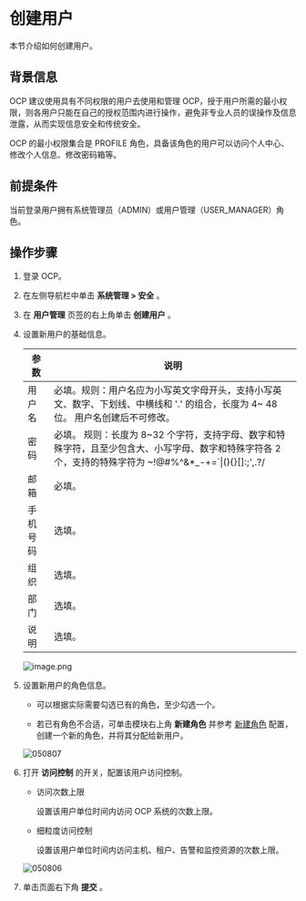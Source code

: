 # 创建用户

本节介绍如何创建用户。

## 背景信息

OCP 建议使用具有不同权限的用户去使用和管理 OCP，授于用户所需的最小权限，则各用户只能在自己的授权范围内进行操作，避免非专业人员的误操作及信息泄露，从而实现信息安全和传统安全。

OCP 的最小权限集合是 PROFILE 角色，具备该角色的用户可以访问个人中心、修改个人信息、修改密码箱等。

## 前提条件

当前登录用户拥有系统管理员（ADMIN）或用户管理（USER_MANAGER）角色。

## 操作步骤

1. 登录 OCP。

2. 在左侧导航栏中单击 **系统管理 \> 安全** 。

3. 在 **用户管理** 页签的右上角单击 **创建用户** 。

4. 设置新用户的基础信息。

   |  参数  |  说明  |
   |------|-------|
   | 用户名  | 必填。规则：用户名应为小写英文字母开头，支持小写英文、数字、下划线、中横线和 '.' 的组合，长度为 4\~ 48 位。 用户名创建后不可修改。              |
   | 密码   | 必填。 规则：长度为 8\~32 个字符，支持字母、数字和特殊字符，且至少包含大、小写字母、数字和特殊字符各 2 个，支持的特殊字符为 \~!@#%\^\&\*_-+=\`\|(){}\[\]:;',.?/ |
   | 邮箱   | 必填。   |
   | 手机号码 | 选填。    |
   | 组织   | 选填。    |
   | 部门   | 选填。   |
   | 说明   | 选填。     |

   ![image.png](https://help-static-aliyun-doc.aliyuncs.com/assets/img/zh-CN/3182988061/p200110.png "image.png")

5. 设置新用户的角色信息。

   * 可以根据实际需要勾选已有的角色，至少勾选一个。

   * 若已有角色不合适，可单击模块右上角 **新建角色** 并参考 [新建角色](../1000.system-management-features/200.create-a-role.md) 配置，创建一个新的角色，并将其分配给新用户。

   ![050807](https://help-static-aliyun-doc.aliyuncs.com/assets/img/zh-CN/9121360261/p271756.png)

6. 打开 **访问控制** 的开关，配置该用户访问控制。

   * 访问次数上限

     设置该用户单位时间内访问 OCP 系统的次数上限。

   * 细粒度访问控制

     设置该用户单位时间内访问主机、租户、告警和监控资源的次数上限。

   ![050806](https://help-static-aliyun-doc.aliyuncs.com/assets/img/zh-CN/9121360261/p271755.png)

7. 单击页面右下角 **提交** 。
